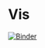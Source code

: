 # Vis

[![Binder](https://mybinder.org/badge_logo.svg)](https://mybinder.org/v2/gh/jangideon/clustergeammer_not_organized/HEAD)
